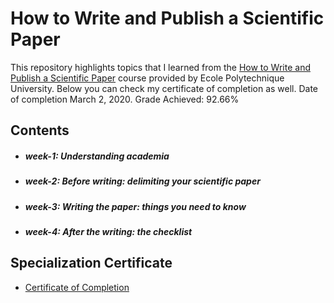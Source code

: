# How to Write and Publish a Scientific Paper

This repository highlights topics that I learned from the [How to Write and Publish a Scientific Paper](https://www.coursera.org/learn/how-to-write-a-scientific-paper) course provided by Ecole Polytechnique University. Below you can check my certificate of completion as well. Date of completion March 2, 2020. Grade Achieved: 92.66%



## Contents

- ##### week-1: Understanding academia

- ##### week-2: Before writing: delimiting your scientific paper
  
- ##### week-3: Writing the paper: things you need to know

- ##### week-4: After the writing: the checklist


## Specialization Certificate

- [Certificate of Completion](https://coursera.org/share/4df1f49de2ff6526b17b55e478116d5c)
